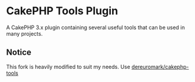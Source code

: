 # CakePHP Tools Plugin

A CakePHP 3.x plugin containing several useful tools that can be used in many projects.

## Notice

This fork is heavily modified to suit my needs. Use [dereuromark/cakephp-tools](https://github.com/dereuromark/cakephp-tools)
